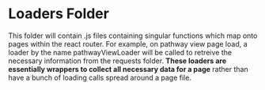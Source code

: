 
# Loaders Folder

This folder will contain .js files containing singular functions which map onto pages within the react router. For example, on pathway view page load, a loader by the name pathwayViewLoader will be called to retreive the necessary information from the requests folder. **These loaders are essentially wrappers to collect all necessary data for a page** rather than have a bunch of loading calls spread around a page file.